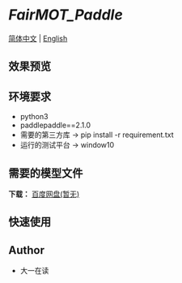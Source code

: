 **_FairMOT_Paddle_**
===
[简体中文](https://github.com/ReverseSacle/FairMOT_paddle/blob/main/README.md) | [English](https://github.com/ReverseSacle/FairMOT_paddle/blob/main/README_en.md)

效果预览
---

环境要求
---
+ python3
+ paddlepaddle==2.1.0
+ 需要的第三方库 -> pip install -r requirement.txt
+ 运行的测试平台 -> window10

需要的模型文件
---
**下载：** [百度网盘(暂无)]()

快速使用
---

    
Author
---
+ 大一在读

